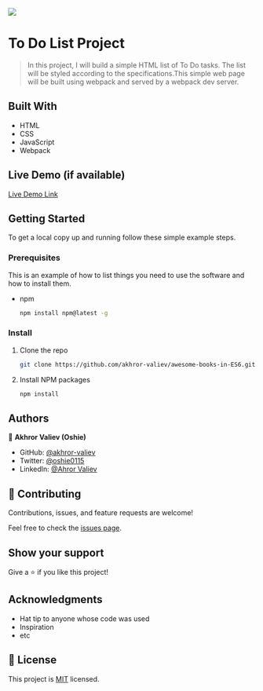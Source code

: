 ![](https://img.shields.io/badge/Microverse-blueviolet)

# To Do List Project

> In this project, I will build a simple HTML list of To Do tasks. The list will be styled according to the specifications.This simple web page will be built using webpack and served by a webpack dev server.

## Built With

- HTML
- CSS
- JavaScript
- Webpack

## Live Demo (if available)

[Live Demo Link](https://akhror-valiev.github.io/to-do-list/)

## Getting Started

To get a local copy up and running follow these simple example steps.

### Prerequisites

This is an example of how to list things you need to use the software and how to install them.

- npm
  ```sh
  npm install npm@latest -g
  ```

### Install

1. Clone the repo
   ```sh
   git clone https://github.com/akhror-valiev/awesome-books-in-ES6.git
   ```
2. Install NPM packages
   ```sh
   npm install
   ```

## Authors

👤 **Akhror Valiev (Oshie)**

- GitHub: [@akhror-valiev](https://github.com/akhror-valiev)
- Twitter: [@oshie0115](https://twitter.com/oshie0115)
- LinkedIn: [@Ahror Valiev](https://www.linkedin.com/in/ahror-valiev-9141911b8/)

## 🤝 Contributing

Contributions, issues, and feature requests are welcome!

Feel free to check the [issues page](../../issues/).

## Show your support

Give a ⭐️ if you like this project!

## Acknowledgments

- Hat tip to anyone whose code was used
- Inspiration
- etc

## 📝 License

This project is [MIT](./MIT.md) licensed.
